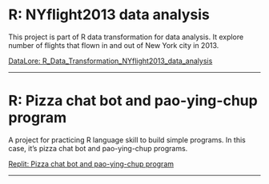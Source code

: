 # R: NYflight2013 data analysis
This project is part of R data transformation for data analysis. It explore number of flights that flown in and out of New York city in 2013.

[DataLore: R_Data_Transformation_NYflight2013_data_analysis](https://datalore.jetbrains.com/view/notebook/clYFSilLDL7wGEwkkYECMr)

---

# R: Pizza chat bot and pao-ying-chup program
A project for practicing R language skill to build simple programs. In this case, it’s pizza chat bot and pao-ying-chup programs.

[Replit: Pizza chat bot and pao-ying-chup program](https://replit.com/@pedpid/Batch06PizzaChatBotPaoYingChup?v=1)

---

